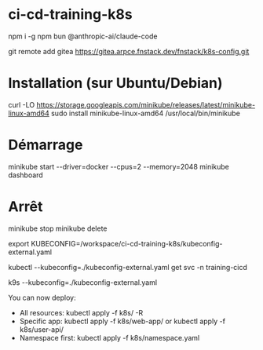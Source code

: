 # ci-cd-training-k8s

npm i -g npm bun @anthropic-ai/claude-code

git remote add gitea https://gitea.arpce.fnstack.dev/fnstack/k8s-config.git

# Installation (sur Ubuntu/Debian)
curl -LO https://storage.googleapis.com/minikube/releases/latest/minikube-linux-amd64
sudo install minikube-linux-amd64 /usr/local/bin/minikube

# Démarrage
minikube start --driver=docker --cpus=2 --memory=2048
minikube dashboard

# Arrêt
minikube stop
minikube delete

export KUBECONFIG=/workspace/ci-cd-training-k8s/kubeconfig-external.yaml

kubectl --kubeconfig=./kubeconfig-external.yaml get svc -n training-cicd

k9s --kubeconfig=./kubeconfig-external.yaml 

You can now deploy:
  - All resources: kubectl apply -f k8s/ -R
  - Specific app: kubectl apply -f k8s/web-app/ or kubectl apply -f k8s/user-api/
  - Namespace first: kubectl apply -f k8s/namespace.yaml